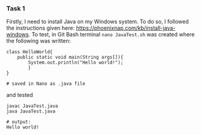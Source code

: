 ### Task 1 

Firstly, I need to install Java on my Windows system. To do so, I followed the instructions given here: https://phoenixnap.com/kb/install-java-windows. To test, in Git Bash terminal 
```nano JavaTest.sh``` was created where the following was written: 
```
class HelloWorld{
	public static void main(String args[]){
		System.out.println("Hello world!");
		}
}

# saved in Nano as .java file
```
and tested 
```
javac JavaTest.java
java JavaTest.java

# output: 
Hello world!
```

